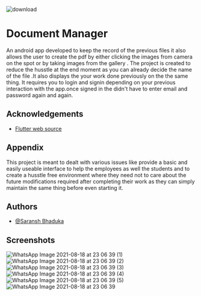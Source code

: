 ![download](https://user-images.githubusercontent.com/63945888/129956372-7ee943dc-347d-4c0d-858f-5ce53dbf6c75.png)


# Document Manager

An android app developed to keep the record of the previous files it 
also allows the user to create the pdf by either clicking the images 
from camera on the spot or by taking images from the gallery . The project
is created to reduce the husstle at the end moment as you can already decide
the name of the file .It also displays the your work done previously on the 
the same thing. It requires you to login and signin depending on your
previous interaction with the app.once signed in the didn't have to enter
email and password again and again.    


## Acknowledgements

 - [Flutter web source](https://flutter.dev/)
  
## Appendix

This project is meant to dealt with various issues like provide a basic 
and easily useable interface to help the employees as well the students and to
create a husstle free environment where they need not to care about the 
future modifications required after completing their work as they can simply 
maintain the same thing before even starting it. 

  
## Authors

- [@Saransh Bhaduka](https://github.com/saransh111)

  
## Screenshots

![WhatsApp Image 2021-08-18 at 23 06 39 (1)](https://user-images.githubusercontent.com/63945888/129956007-fe7b0ba2-0465-4a59-864d-25b7bd145d72.jpeg)
![WhatsApp Image 2021-08-18 at 23 06 39 (2)](https://user-images.githubusercontent.com/63945888/129956039-d4cd295f-3ca6-4131-89d7-6cac37c474e7.jpeg)
![WhatsApp Image 2021-08-18 at 23 06 39 (3)](https://user-images.githubusercontent.com/63945888/129956045-6e4969b3-8319-45b7-9c84-d4ec4cc06d87.jpeg)
![WhatsApp Image 2021-08-18 at 23 06 39 (4)](https://user-images.githubusercontent.com/63945888/129956058-dc8d38bf-0e8a-4f83-8f3d-3a5f2e13c28d.jpeg)
![WhatsApp Image 2021-08-18 at 23 06 39 (5)](https://user-images.githubusercontent.com/63945888/129956068-e305a7b9-1f6b-4da6-9c61-b1b2a6baec0c.jpeg)
![WhatsApp Image 2021-08-18 at 23 06 39](https://user-images.githubusercontent.com/63945888/129956077-bc2c0e62-03eb-4bba-ad5a-38957fc84ee5.jpeg)

